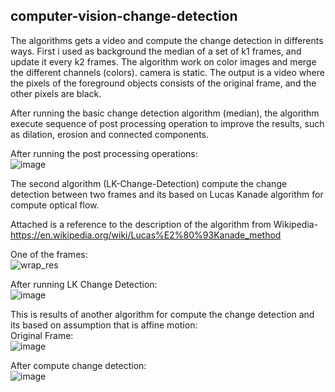 ## **computer-vision-change-detection**

The algorithms gets a video and compute the change detection in differents ways. 
First i used as background the median of a set of k1 frames, and update it every k2 frames. 
The algorithm work on color images and merge the different channels (colors). 
camera is static. 
The output is a video where the pixels of the foreground objects consists of the original frame, and the other pixels are black.

After running the basic change detection algorithm (median), the algorithm execute sequence of post processing operation to improve the results, such as dilation, erosion
and connected components.

After running the post processing operations:</br>
![image](https://user-images.githubusercontent.com/48287470/105815686-fe020380-5fbb-11eb-8eca-0fe4778009c4.png)

The second algorithm (LK-Change-Detection) compute the change detection between two frames and its based on Lucas Kanade algorithm for compute optical flow.

Attached is a reference to the description of the algorithm from Wikipedia- 
https://en.wikipedia.org/wiki/Lucas%E2%80%93Kanade_method

One of the frames:</br>
![wrap_res](https://user-images.githubusercontent.com/48287470/105816363-dfe8d300-5fbc-11eb-852c-d9230c922a3c.jpg)

After running LK Change Detection:</br>
![image](https://user-images.githubusercontent.com/48287470/105815744-107c3d00-5fbc-11eb-828d-b5fbeabc279f.png)


This is results of another algorithm for compute the change detection and its based on assumption that is affine motion: </br>
Original Frame:</br>
![image](https://user-images.githubusercontent.com/48287470/105815813-2689fd80-5fbc-11eb-9a48-212f03c3db11.png)

After compute change detection:</br>
![image](https://user-images.githubusercontent.com/48287470/105815767-183be180-5fbc-11eb-968f-230a44221f6b.png)
